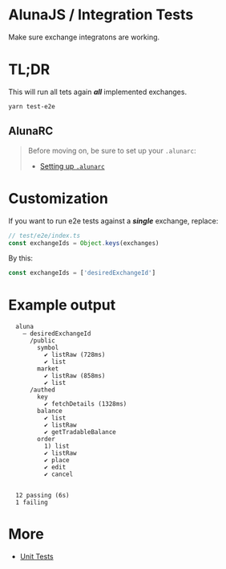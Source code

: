 # AlunaJS / Integration Tests

Make sure exchange integratons are working.

# TL;DR

This will run all tets again _**all**_ implemented exchanges.

```
yarn test-e2e
```

## AlunaRC
> Before moving on, be sure to set up your `.alunarc`:
> - [Setting up `.alunarc`](../docs/alunarc.md)


# Customization

If you want to run e2e tests against a _**single**_ exchange, replace:

```ts
// test/e2e/index.ts
const exchangeIds = Object.keys(exchanges)
```

By this:

```ts
const exchangeIds = ['desiredExchangeId']
```


# Example output

```
  aluna
    — desiredExchangeId
      /public
        symbol
          ✔ listRaw (728ms)
          ✔ list
        market
          ✔ listRaw (858ms)
          ✔ list
      /authed
        key
          ✔ fetchDetails (1328ms)
        balance
          ✔ list
          ✔ listRaw
          ✔ getTradableBalance
        order
          1) list
          ✔ listRaw
          ✔ place
          ✔ edit
          ✔ cancel


  12 passing (6s)
  1 failing
```


# More
 - [Unit Tests](..)
